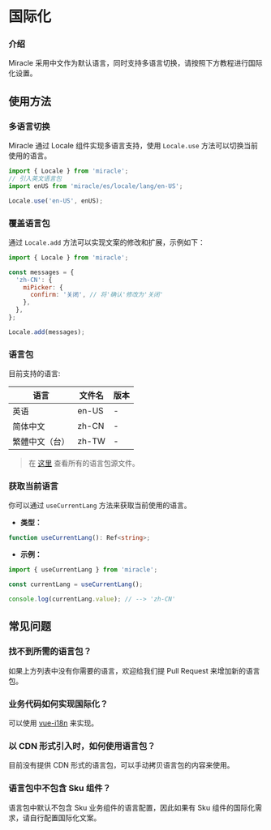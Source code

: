 # 国际化

### 介绍

Miracle 采用中文作为默认语言，同时支持多语言切换，请按照下方教程进行国际化设置。

## 使用方法

### 多语言切换

Miracle 通过 Locale 组件实现多语言支持，使用 `Locale.use` 方法可以切换当前使用的语言。

```js
import { Locale } from 'miracle';
// 引入英文语言包
import enUS from 'miracle/es/locale/lang/en-US';

Locale.use('en-US', enUS);
```

### 覆盖语言包

通过 `Locale.add` 方法可以实现文案的修改和扩展，示例如下：

```js
import { Locale } from 'miracle';

const messages = {
  'zh-CN': {
    miPicker: {
      confirm: '关闭', // 将'确认'修改为'关闭'
    },
  },
};

Locale.add(messages);
```

### 语言包

目前支持的语言:

| 语言           | 文件名 | 版本 |
| -------------- | ------ | ---- |
| 英语           | en-US  | -    |
| 简体中文       | zh-CN  | -    |
| 繁體中文（台） | zh-TW  | -    |

> 在 [这里](https://github.com/wuxingxi888/miracle/tree/main/packages/miracle/src/locale/lang) 查看所有的语言包源文件。

### 获取当前语言

你可以通过 `useCurrentLang` 方法来获取当前使用的语言。

- **类型：**

```ts
function useCurrentLang(): Ref<string>;
```

- **示例：**

```ts
import { useCurrentLang } from 'miracle';

const currentLang = useCurrentLang();

console.log(currentLang.value); // --> 'zh-CN'
```

## 常见问题

### 找不到所需的语言包？

如果上方列表中没有你需要的语言，欢迎给我们提 Pull Request 来增加新的语言包。

### 业务代码如何实现国际化？

可以使用 [vue-i18n](https://github.com/kazupon/vue-i18n) 来实现。

### 以 CDN 形式引入时，如何使用语言包？

目前没有提供 CDN 形式的语言包，可以手动拷贝语言包的内容来使用。

### 语言包中不包含 Sku 组件？

语言包中默认不包含 Sku 业务组件的语言配置，因此如果有 Sku 组件的国际化需求，请自行配置国际化文案。
